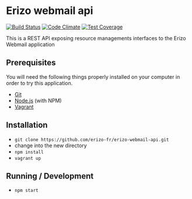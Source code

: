 Erizo webmail api
=================

[![Build Status](https://travis-ci.org/erizo-fr/erizo-webmail-api.svg?branch=develop)](https://travis-ci.org/erizo-fr/erizo-webmail-api)
[![Code Climate](https://codeclimate.com/github/erizo-fr/erizo-webmail-api/badges/gpa.svg)](https://codeclimate.com/github/erizo-fr/erizo-webmail-api)
[![Test Coverage](https://codeclimate.com/github/erizo-fr/erizo-webmail-api/badges/coverage.svg)](https://codeclimate.com/github/erizo-fr/erizo-webmail-api/coverage)

This is a REST API exposing resource managements interfaces to the Erizo Webmail application

## Prerequisites

You will need the following things properly installed on your computer in order to try this application.

* [Git](http://git-scm.com/)
* [Node.js](http://nodejs.org/) (with NPM)
* [Vagrant](https://www.vagrantup.com/)

## Installation

* `git clone https://github.com/erizo-fr/erizo-webmail-api.git`
* change into the new directory
* `npm install`
* `vagrant up`

## Running / Development

* `npm start`
